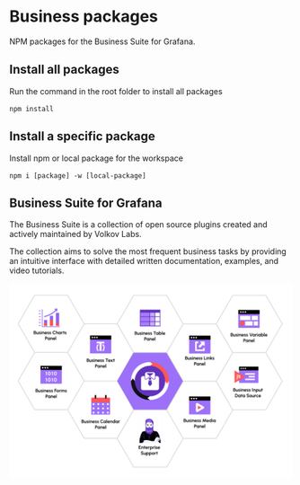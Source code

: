 # Business packages

NPM packages for the Business Suite for Grafana.

## Install all packages

Run the command in the root folder to install all packages

```
npm install
```

## Install a specific package

Install npm or local package for the workspace

```
npm i [package] -w [local-package]
```

## Business Suite for Grafana

The Business Suite is a collection of open source plugins created and actively maintained by Volkov Labs.

The collection aims to solve the most frequent business tasks by providing an intuitive interface with detailed written documentation, examples, and video tutorials.

[![Business Suite for Grafana](https://raw.githubusercontent.com/VolkovLabs/.github/main/business.png)](https://volkovlabs.io/plugins/)
